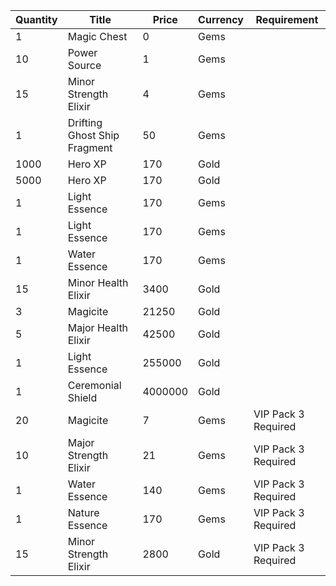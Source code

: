 | Quantity | Title | Price | Currency |  Requirement |
| -------- | ----- | ----- | -------- |  ----------- |
| 1 | Magic Chest | 0 | Gems |  |
| 10 | Power Source | 1 | Gems |  |
| 15 | Minor Strength Elixir | 4 | Gems |  |
| 1 | Drifting Ghost Ship Fragment | 50 | Gems |  |
| 1000 | Hero XP | 170 | Gold |  |
| 5000 | Hero XP | 170 | Gold |  |
| 1 | Light Essence | 170 | Gems |  |
| 1 | Light Essence | 170 | Gems |  |
| 1 | Water Essence | 170 | Gems |  |
| 15 | Minor Health Elixir | 3400 | Gold |  |
| 3 | Magicite | 21250 | Gold |  |
| 5 | Major Health Elixir | 42500 | Gold |  |
| 1 | Light Essence | 255000 | Gold |  |
| 1 | Ceremonial Shield | 4000000 | Gold |  |
| 20 | Magicite | 7 | Gems | VIP Pack 3 Required |
| 10 | Major Strength Elixir | 21 | Gems | VIP Pack 3 Required |
| 1 | Water Essence | 140 | Gems | VIP Pack 3 Required |
| 1 | Nature Essence | 170 | Gems | VIP Pack 3 Required |
| 15 | Minor Strength Elixir | 2800 | Gold | VIP Pack 3 Required |
